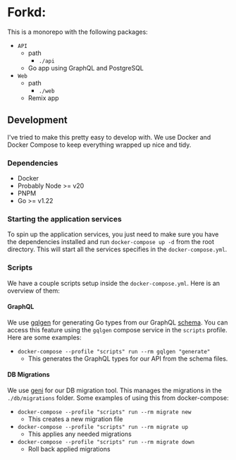 # Forkd:

This is a monorepo with the following packages:

- `API`
  - path
    - `./api`
  - Go app using GraphQL and PostgreSQL
- `Web`
  - path
    - `./web`
  - Remix app

## Development

I've tried to make this pretty easy to develop with. We use Docker and Docker Compose to keep everything wrapped up nice and tidy.

### Dependencies

- Docker
- Probably Node >= v20
- PNPM
- Go >= v1.22

### Starting the application services

To spin up the application services, you just need to make sure you have the dependencies installed and run `docker-compose up -d` from the root directory. This will start all the services specifies in the `docker-compose.yml`.

### Scripts

We have a couple scripts setup inside the `docker-compose.yml`. Here is an overview of them:

#### GraphQL

We use [gqlgen](https://gqlgen.com/) for generating Go types from our GraphQL [schema](api/graph/schema). You can access this feature using the `gqlgen` compose service in the `scripts` profile. Here are some examples:

- `docker-compose --profile "scripts" run --rm gqlgen "generate"`
  - This generates the GraphQL types for our API from the schema files.

#### DB Migrations

We use [geni](https://github.com/emilpriver/geni) for our DB migration tool. This manages the migrations in the `./db/migrations` folder. Some examples of using this from docker-compose:

- `docker-compose --profile "scripts" run --rm migrate new`
  - This creates a new migration file
- `docker-compose --profile "scripts" run --rm migrate up`
  - This applies any needed migrations
- `docker-compose --profile "scripts" run --rm migrate down`
  - Roll back applied migrations
